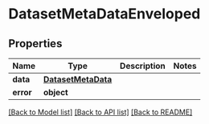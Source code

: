 # DatasetMetaDataEnveloped


## Properties
Name | Type | Description | Notes
------------ | ------------- | ------------- | -------------
**data** | [**DatasetMetaData**](DatasetMetaData.md) |  | 
**error** | **object** |  | 

[[Back to Model list]](../README.md#documentation-for-models) [[Back to API list]](../README.md#documentation-for-api-endpoints) [[Back to README]](../README.md)


